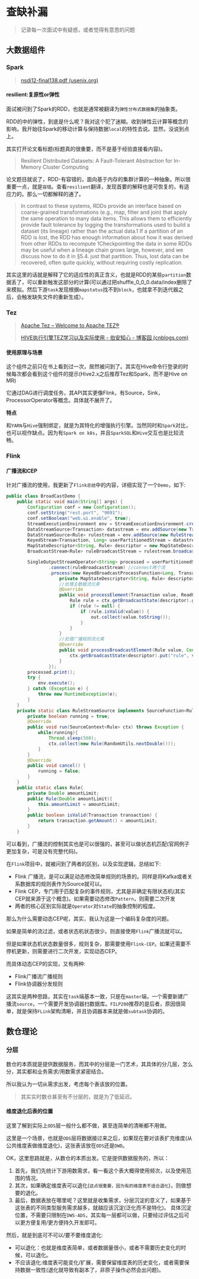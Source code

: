 # 查缺补漏

> 记录每一次面试中有疑惑，或者觉得有意思的问题

## 大数据组件

### Spark

> [nsdi12-final138.pdf (usenix.org)](https://www.usenix.org/system/files/conference/nsdi12/nsdi12-final138.pdf)

#### resilient:复原性or弹性

面试被问到了Spark的RDD，也就是通常被翻译为`弹性分布式数据集`的抽象类。

RDD的中的弹性，到底是什么呢？我对这个犯了迷糊。收到弹性云计算等概念的影响，我开始往Spark的移动计算与保持数据`local`的特性去说。显然，没说到点上。

其实打开论文看标题(标题真的很重要，而不是基于经验直接看内容)。

> Resilient Distributed Datasets: A Fault-Tolerant Abstraction for In-Memory Cluster Computing

论文题目就说了，RDD-有容错的，面向基于内存的集群计算的一种抽象。所以很重要一点，就是`容错`。查看`resilient`翻译，发现首要的解释也是可恢复的，有适应力的。那么一切都解释的通了。

> In contrast to these systems, RDDs provide an interface based on coarse-grained transformations (e.g., map, filter and join) that apply the same operation to many data items. This allows them to efficiently provide fault tolerance by logging the transformations used to build a dataset (its lineage) rather than the actual data.1 If a partition of an RDD is lost, the RDD has enough information about how it was derived from other RDDs to recompute 1Checkpointing the data in some RDDs may be useful when a lineage chain grows large, however, and we discuss how to do it in §5.4. just that partition. Thus, lost data can be recovered, often quite quickly, without requiring costly replication.

其实这里的话就是解释了它的适应性的真正含义，也就是RDD的某些`partition`数据丢了，可以重新触发这部分的计算(可以通过把shuffle_0_0_0.data/index删除了来模拟。然后下游`task`发现根据`mapstatus`找不到`block`，也就拿不到迭代器之后，会触发缺失文件的重新生成）。

### Tez

> [Apache Tez – Welcome to Apache TEZ®](https://tez.apache.org/)
>
> [HIVE执行引擎TEZ学习以及实际使用 - 伯安知心 - 博客园 (cnblogs.com)](https://www.cnblogs.com/boanxin/p/13336930.html)

#### 使用原理与场景

这个组件之前只在书上看到过一次，居然被问到了。其实在Hive命令行登录的时候每次都会看到这个组件的提示(Hive2.x之后推荐Tez和Spark，而不是Hive on MR)

它通过DAG进行调度任务，其API其实更像Flink，有Source，Sink，ProcessorOperator等概念。具体就不展开了。

**特点**

和`YARN`与`Hive`强制绑定，就是为其特化的增强执行引擎。当然同时和`Spark`对比，也可以视作缺点。因为有`Spark on k8s`，并且`SparkSQL`和`Hive`交互也是比较流畅。


### Flink

#### 广播流和CEP

针对广播流的使用，我更新了`Flink总结`中的内容，详细实现了一个`Demo`，如下:

```java
public class BroadCastDemo {
    public static void main(String[] args) {
        Configuration conf = new Configuration();
        conf.setString("rest.port", "9091");
        conf.setBoolean("web.ui.enable", true);
        StreamExecutionEnvironment env = StreamExecutionEnvironment.createLocalEnvironmentWithWebUI(conf);
        DataStreamSource<Transaction> datastream = env.addSource(new TransactionSource());
        DataStreamSource<Rule> rulestream = env.addSource(new RuleStreamSource());
        KeyedStream<Transaction, Long> userPartitionedStream = datastream.keyBy(Transaction::getAccountId);
        MapStateDescriptor<String, Rule> descriptor = new MapStateDescriptor<>("ruleBroadcastState", String.class, Rule.class);
        BroadcastStream<Rule> ruleBroadcastStream = rulestream.broadcast(descriptor);

        SingleOutputStreamOperator<String> processed = userPartitionedStream
                .connect(ruleBroadcastStream) //connect两个流
                .process(new KeyedBroadcastProcessFunction<Long, Transaction, Rule, String>() {
                    private MapStateDescriptor<String, Rule> descriptor = new MapStateDescriptor<>("ruleBroadcastState", String.class, Rule.class);
                    //处理主数据流元素
                    @Override
                    public void processElement(Transaction value, ReadOnlyContext ctx, Collector<String> out) throws Exception {
                        Rule rule = ctx.getBroadcastState(descriptor).get("rule");
                        if (rule != null) {
                            if (rule.isValid(value)) {
                                out.collect(value.toString());
                            }
                        }
                    }
                    //处理广播规则流元素
                    @Override
                    public void processBroadcastElement(Rule value, Context ctx, Collector<String> out) throws Exception {
                        ctx.getBroadcastState(descriptor).put("rule", value);
                    }
                });
        processed.print();
        try {
            env.execute();
        } catch (Exception e) {
            throw new RuntimeException(e);
        }
    }
    private static class RuleStreamSource implements SourceFunction<Rule> {
        private boolean running = true;
        @Override
        public void run(SourceContext<Rule> ctx) throws Exception {
            while(running){
                Thread.sleep(500);
                ctx.collect(new Rule(RandomUtils.nextDouble()));
            }
        }
        @Override
        public void cancel() {
            running = false;
        }
    }
    public static class Rule{
        private Double amountLimit;
        public Rule(Double amountLimit){
            this.amountLimit = amountLimit;
        }
        public boolean isValid(Transaction transaction) {
            return transaction.getAmount() < amountLimit;
        }
    }
```

可以看到，广播流的控制其实也是可以很强的，甚至可以做状态机匹配(官网例子更加复杂，可是没有完整代码)。

在`Flink`项目中，就被问到了两者的区别，以及实现逻辑，总结如下:

* Flink 广播流，是可以满足动态修改简单规则的场景的。同样是将Kafka或者关系数据库的规则表作为Source就可以。
* Flink CEP，专门用于匹配复杂的事件规则，尤其是非确定有限状态机(其实CEP就来源于这个概念)。如果需要动态修改`Pattern`，则需要二次开发
* 两者的核心区别实际就是`Operator`对`State`的抽象控制的程度。

那么为什么需要动态CEP呢，其实，我认为这是一个编码复杂度的问题。

如果是简单的流过滤，或者状态机状态很少。则直接使用`Flink`广播流就可以。

但是如果状态机状态数量很多，规则复杂，那需要使用`Flink-CEP`。如果还需要不停机更新，则需要进行二次开发，实现动态CEP。

而具体动态CEP的实现，又有两种:

* Flink广播流广播规则
* Flink协调器分发规则

这其实是两种思路，其实在`task`端基本一致，只是在`master`端，一个需要新建广播流`source`，一个需要开发协调器扫数据库。`FILP200`推荐的是后者，原因很简单，就是保持`FLink`架构清晰，并且协调器本来就是做`subtask`协调的。


## 数仓理论

### 分层

数仓的本质就是提供数据服务，而其中的分层是一门艺术，其具体的分几层，怎么分，其实都和业务需求/用数需求紧密结合。

所以我认为一切从需求出发，考虑每个表该放的位置。

> 其实实时数仓甚至有不分层的，就是为了低延迟。

#### 维度退化后表的位置

这里了解到实际上`ODS`层一般什么都不做，甚至连简单的清晰都不用做。

这里是一个场景，也就是`ODS`层将数据接过来之后，如果现在要对该表扩充维度(从公共维度表做维度退化)，这张表该放在`ODS`还是`DWD`。

OK，这里思路就是，从数仓的本质出发。它是提供数据服务的，所以：

1. 首先，我们先统计下游用数需求，看一看这个表大概得使用频次，以及使用范围的情况。
2. 其次，如果确定维度表可以退化(`这点很重要，因为有的维度表不适合退化`)，则做想要的退化。
3. 最后，数据表放在哪里呢？这里就是收集需求，分层沉淀的意义了，如果基于这张表的不同类型服务需求越多，就越应该沉淀(泛化而不是特化)。
   具体沉淀位置，不需要只限制在`DWS-ADS`，其实每一层都可以做，只要经过评估之后可以更方便复用/更方便持久开发即可。

然后，就是到底可不可以/要不要维度退化:

* 可以退化：也就是维度表简单，或者数据量很小，或者不需要历史变化的时候，可以退化。
* 不应该退化:维度表可能变化/扩展，需要保留维度表的历史变化，或者需要保持数据一致性(退化就导致有副本了，非原子操作必然会出问题)。
